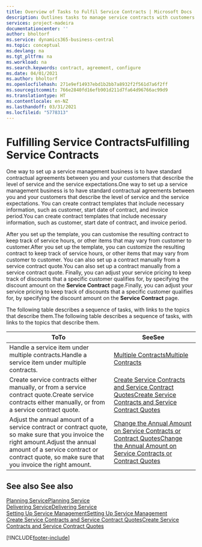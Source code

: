 ```yaml
---
title: Overview of Tasks to Fulfil Service Contracts | Microsoft Docs
description: Outlines tasks to manage service contracts with customers.
services: project-madeira
documentationcenter: ''
author: bholtorf
ms.service: dynamics365-business-central
ms.topic: conceptual
ms.devlang: na
ms.tgt_pltfrm: na
ms.workload: na
ms.search.keywords: contract, agreement, configure
ms.date: 04/01/2021
ms.author: bholtorf
ms.openlocfilehash: 271e9ef14937ebd1b2bb7a8932f2f561d7a6f2ff
ms.sourcegitcommit: 766e2840fd16efb901d211d7fa64d96766ac99d9
ms.translationtype: HT
ms.contentlocale: en-NZ
ms.lasthandoff: 03/31/2021
ms.locfileid: "5778313"
---
```

# <a name="fulfilling-service-contracts"></a><span data-ttu-id="4e06d-103">Fulfilling Service Contracts</span><span class="sxs-lookup"><span data-stu-id="4e06d-103">Fulfilling Service Contracts</span></span> 
<span data-ttu-id="4e06d-104">One way to set up a service management business is to have standard contractual agreements between you and your customers that describe the level of service and the service expectations.</span><span class="sxs-lookup"><span data-stu-id="4e06d-104">One way to set up a service management business is to have standard contractual agreements between you and your customers that describe the level of service and the service expectations.</span></span> <span data-ttu-id="4e06d-105">You can create contract templates that include necessary information, such as customer, start date of contract, and invoice period.</span><span class="sxs-lookup"><span data-stu-id="4e06d-105">You can create contract templates that include necessary information, such as customer, start date of contract, and invoice period.</span></span>  
  
<span data-ttu-id="4e06d-106">After you set up the template, you can customise the resulting contract to keep track of service hours, or other items that may vary from customer to customer.</span><span class="sxs-lookup"><span data-stu-id="4e06d-106">After you set up the template, you can customize the resulting contract to keep track of service hours, or other items that may vary from customer to customer.</span></span> <span data-ttu-id="4e06d-107">You can also set up a contract manually from a service contract quote.</span><span class="sxs-lookup"><span data-stu-id="4e06d-107">You can also set up a contract manually from a service contract quote.</span></span> <span data-ttu-id="4e06d-108">Finally, you can adjust your service pricing to keep track of discounts that a specific customer qualifies for, by specifying the discount amount on the **Service Contract** page.</span><span class="sxs-lookup"><span data-stu-id="4e06d-108">Finally, you can adjust your service pricing to keep track of discounts that a specific customer qualifies for, by specifying the discount amount on the **Service Contract** page.</span></span>  

<span data-ttu-id="4e06d-109">The following table describes a sequence of tasks, with links to the topics that describe them.</span><span class="sxs-lookup"><span data-stu-id="4e06d-109">The following table describes a sequence of tasks, with links to the topics that describe them.</span></span>   
  
|<span data-ttu-id="4e06d-110">**To**</span><span class="sxs-lookup"><span data-stu-id="4e06d-110">**To**</span></span>|<span data-ttu-id="4e06d-111">**See**</span><span class="sxs-lookup"><span data-stu-id="4e06d-111">**See**</span></span>|  
|------------|-------------|  
|<span data-ttu-id="4e06d-112">Handle a service item under multiple contracts.</span><span class="sxs-lookup"><span data-stu-id="4e06d-112">Handle a service item under multiple contracts.</span></span> | [<span data-ttu-id="4e06d-113">Multiple Contracts</span><span class="sxs-lookup"><span data-stu-id="4e06d-113">Multiple Contracts</span></span>](service-multiple-contracts.md)|  
|<span data-ttu-id="4e06d-114">Create service contracts either manually, or from a service contract quote.</span><span class="sxs-lookup"><span data-stu-id="4e06d-114">Create service contracts either manually, or from a service contract quote.</span></span>| [<span data-ttu-id="4e06d-115">Create Service Contracts and Service Contract Quotes</span><span class="sxs-lookup"><span data-stu-id="4e06d-115">Create Service Contracts and Service Contract Quotes</span></span>](service-how-to-create-service-contracts-and-service-contract-quotes.md)|
|<span data-ttu-id="4e06d-116">Adjust the annual amount of a service contract or contract quote, so make sure that you invoice the right amount.</span><span class="sxs-lookup"><span data-stu-id="4e06d-116">Adjust the annual amount of a service contract or contract quote, so make sure that you invoice the right amount.</span></span>|[<span data-ttu-id="4e06d-117">Change the Annual Amount on Service Contracts or Contract Quotes</span><span class="sxs-lookup"><span data-stu-id="4e06d-117">Change the Annual Amount on Service Contracts or Contract Quotes</span></span>](service-how-to-change-the-annual-amount-on-service-contracts-or-contract-quotes.md)|

## <a name="see-also"></a><span data-ttu-id="4e06d-118">See also </span><span class="sxs-lookup"><span data-stu-id="4e06d-118">See also</span></span>
[<span data-ttu-id="4e06d-119">Planning Service</span><span class="sxs-lookup"><span data-stu-id="4e06d-119">Planning Service</span></span>](service-plan-service.md)  
[<span data-ttu-id="4e06d-120">Delivering Service</span><span class="sxs-lookup"><span data-stu-id="4e06d-120">Delivering Service</span></span>](service-deliver-service.md)  
[<span data-ttu-id="4e06d-121">Setting Up Service Management</span><span class="sxs-lookup"><span data-stu-id="4e06d-121">Setting Up Service Management</span></span>](service-setup-service.md)  
[<span data-ttu-id="4e06d-122">Create Service Contracts and Service Contract Quotes</span><span class="sxs-lookup"><span data-stu-id="4e06d-122">Create Service Contracts and Service Contract Quotes</span></span>](service-how-to-create-service-contracts-and-service-contract-quotes.md)  


[!INCLUDE[footer-include](includes/footer-banner.md)]